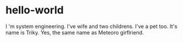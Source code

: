 # hello-world
I 'm system engineering. 
I've wife and two childrens. I've a pet too. It's name is Triky. Yes, the same name as Meteoro girflriend.
